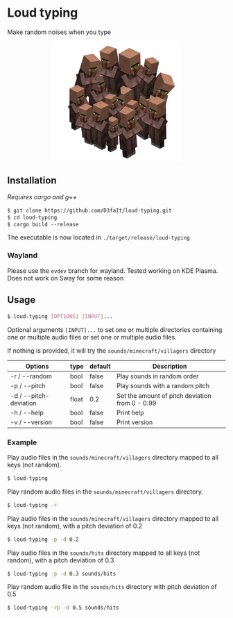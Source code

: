 # Loud typing

Make random noises when you type

<div style="text-align:center">
    <img src="images/Villagers2.png" width="60%" alt="Villager"/>
</div>

## Installation

*Requires cargo and g++*

```
$ git clone https://github.com/D3faIt/loud-typing.git
$ cd loud-typing
$ cargo build --release
```

The executable is now located in `./target/release/loud-typing`

### Wayland

Please use the `evdev` branch for wayland. Tested working on KDE Plasma. Does not work on Sway for some reason

## Usage

```bash
$ loud-typing [OPTIONS] [INPUT]...
```

Optional arguments `[INPUT]...` to set one or multiple directories containing one or multiple audio files or set one or multiple audio files.

If nothing is provided, it will try the `sounds/minecraft/villagers` directory 

| Options                | type  | default | Description                                     |
|------------------------|-------|---------|-------------------------------------------------|
| -r / --random          | bool  | false   | Play sounds in random order                     |
| -p / --pitch           | bool  | false   | Play sounds with a random pitch                 |
| -d / --pitch-deviation | float | 0.2     | Set the amount of pitch deviation from 0 - 0.99 |
| -h / --help            | bool  | false   | Print help                                      |
| -v / --version         | bool  | false   | Print version                                   |

### Example

Play audio files in the `sounds/minecraft/villagers` directory mapped to all keys (not random).
```bash
$ loud-typing
```

Play random audio files in the `sounds/minecraft/villagers` directory.
```bash
$ loud-typing -r
```

Play audio files in the `sounds/minecraft/villagers` directory mapped to all keys (not random), with a pitch deviation of 0.2
```bash
$ loud-typing -p -d 0.2
```

Play audio files in the `sounds/hits` directory mapped to all keys (not random), with a pitch deviation of 0.3
```bash
$ loud-typing -p -d 0.3 sounds/hits
```

Play random audio file in the `sounds/hits` directory with pitch deviation of 0.5
```bash
$ loud-typing -rp -d 0.5 sounds/hits
```

